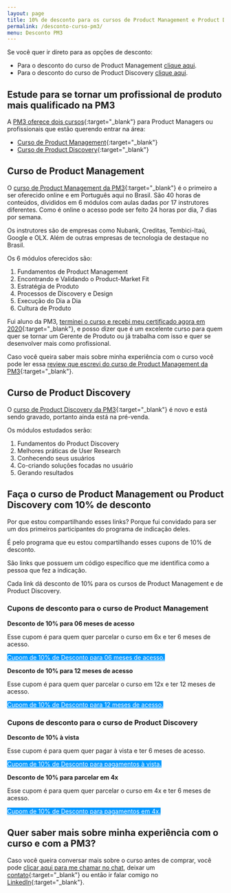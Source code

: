 ```yaml
---
layout: page
title: 10% de desconto para os cursos de Product Management e Product Discovery da PM3
permalink: /desconto-curso-pm3/
menu: Desconto PM3
---
```


Se você quer ir direto para as opções de desconto:

- Para o desconto do curso de Product Management <a href="#desconto" onclick="analytics.track('clicked-desconto')">clique aqui</a>.
- Para o desconto do curso de Product Discovery <a href="#desconto-discovery" onclick="analytics.track('clicked-desconto-descovery')">clique aqui</a>. 

<h2>Estude para se tornar um profissional de produto mais qualificado na PM3</h2>

A [PM3 oferece dois cursos](https://www.cursospm3.com.br/){:target="_blank"} para Product Managers ou profissionais que estão querendo entrar na área: 

- [Curso de Product Management](https://www.cursospm3.com.br/curso-product-manager){:target="_blank"}
- [Curso de Product Discovery](https://www.cursospm3.com.br/curso-de-product-discovery){:target="_blank"}

<h2>Curso de Product Management</h2>

O [curso de Product Management da PM3](https://www.cursospm3.com.br/curso-product-manager){:target="_blank"} é o primeiro a ser oferecido online e em Português aqui no Brasil. São 40 horas de conteúdos, divididos em 6 módulos com aulas dadas por 17 instrutores diferentes. Como é online o acesso pode ser feito 24 horas por dia, 7 dias por semana.

Os instrutores são de empresas como Nubank, Creditas, Tembici-Itaú, Google e OLX. Além de outras empresas de tecnologia de destaque no Brasil.

Os 6 módulos oferecidos são:

1. Fundamentos de Product Management
2. Encontrando e Validando o Product-Market Fit
3. Estratégia de Produto
4. Processos de Discovery e Design
5. Execução do Dia a Dia
6. Cultura de Produto

Fui aluno da PM3, [terminei o curso e recebi meu certificado agora em 2020](https://www.credential.net/28c214a6-835d-4819-998e-6681bb173e21#gs.awvu0i){:target="_blank"}, e posso dizer que é um excelente curso para quem quer se tornar um Gerente de Produto ou já trabalha com isso e quer se desenvolver mais como profissional.

Caso você queira saber mais sobre minha experiência com o curso você pode ler essa [review que escrevi do curso de Product Management da PM3](/curso-pm3-review/){:target="_blank"}.

<h2>Curso de Product Discovery</h2>

O [curso de Product Discovery da PM3](https://www.cursospm3.com.br/curso-de-product-discovery){:target="_blank"} é novo e está sendo gravado, portanto ainda está na pré-venda.

Os módulos estudados serão:

1. Fundamentos do Product Discovery
2. Melhores práticas de User Research
3. Conhecendo seus usuários
4. Co-criando soluções focadas no usuário
5. Gerando resultados

<h2>Faça o curso de Product Management ou Product Discovery com 10% de desconto</h2>

Por que estou compartilhando esses links? Porque fui convidado para ser um dos primeiros participantes do programa de indicação deles.

É pelo programa que eu estou compartilhando esses cupons de 10% de desconto. 

São links que possuem um código específico que me identifica como a pessoa que fez a indicação.

Cada link dá desconto de 10% para os cursos de Product Management e de Product Discovery.

<h3 id="desconto">Cupons de desconto para o curso de Product Management</h3>

**Desconto de 10% para 06 meses de acesso**

Esse cupom é para quem quer parcelar o curso em 6x e ter 6 meses de acesso.

<a class="button" style="color: #ffffff; background-color: #0099ff;" href="https://www.cursospm3.com.br/a/24975/BY7VEvg8" onclick="analytics.track('clicked-desconto-seis-meses')" target="_blank">Cupom de 10% de Desconto para 06 meses de acesso.</a>

**Desconto de 10% para 12 meses de acesso**

Esse cupom é para quem quer parcelar o curso em 12x e ter 12 meses de acesso.

<a class="button" style="color: #ffffff; background-color: #0099ff;" href="https://www.cursospm3.com.br/a/24974/BY7VEvg8" onclick="analytics.track('clicked-desconto-doze-meses')" target="_blank">Cupom de 10% de Desconto para 12 meses de acesso.</a>

<h3 id="desconto-discovery">Cupons de desconto para o curso de Product Discovery</h3>

**Desconto de 10% à vista**

Esse cupom é para quem quer pagar à vista e ter 6 meses de acesso.

<a class="button" style="color: #ffffff; background-color: #0099ff;" href="https://www.cursospm3.com.br/a/30788/BY7VEvg8" onclick="analytics.track('clicked-desconto-a-vista-discovery')" target="_blank">Cupom de 10% de Desconto para pagamentos à vista.</a>

**Desconto de 10% para parcelar em 4x**

Esse cupom é para quem quer parcelar o curso em 4x e ter 6 meses de acesso.

<a class="button" style="color: #ffffff; background-color: #0099ff;" href="https://www.cursospm3.com.br/a/30787/BY7VEvg8" onclick="analytics.track('clicked-desconto-quatro-vezes-discovery')" target="_blank">Cupom de 10% de Desconto para pagamentos em 4x.</a>

<h2>Quer saber mais sobre minha experiência com o curso e com a PM3?</h2>

Caso você queira conversar mais sobre o curso antes de comprar, você pode [clicar aqui para me chamar no chat](#hs-chat-open), deixar um [contato](/contato){:target="_blank"} ou então ir falar comigo no [LinkedIn](https://www.linkedin.com/in/felipecardosobarbosa/){:target="_blank"}.